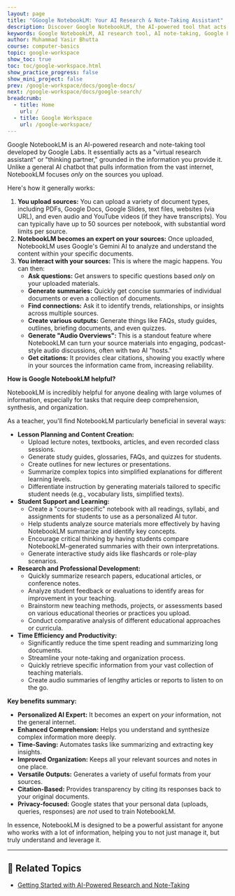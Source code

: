 ```yaml
---
layout: page
title: "GGoogle NotebookLM: Your AI Research & Note-Taking Assistant"
description: Discover Google NotebookLM, the AI-powered tool that acts as your personal research and note-taking assistant. Learn how it summarizes, analyzes, and helps you understand your uploaded documents, perfect for teachers and researchers.
keywords: Google NotebookLM, AI research tool, AI note-taking, Google Labs, Gemini AI, document analysis, research assistant, study tool, lesson planning, information synthesis
author: Muhammad Yasir Bhutta
course: computer-basics
topic: google-workspace
show_toc: true
toc: toc/google-workspace.html
show_practice_progress: false
show_mini_project: false
prev: /google-workspace/docs/google-docs/
next: /google-workspace/docs/google-search/
breadcrumb:
  - title: Home
    url: /
  - title: Google Workspace
    url: /google-workspace/    
---
```


Google NotebookLM is an AI-powered research and note-taking tool developed by Google Labs. It essentially acts as a "virtual research assistant" or "thinking partner," grounded in the information you provide it. Unlike a general AI chatbot that pulls information from the vast internet, NotebookLM focuses *only* on the sources you upload.

Here's how it generally works:

1.  **You upload sources:** You can upload a variety of document types, including PDFs, Google Docs, Google Slides, text files, websites (via URL), and even audio and YouTube videos (if they have transcripts). You can typically have up to 50 sources per notebook, with substantial word limits per source.
2.  **NotebookLM becomes an expert on your sources:** Once uploaded, NotebookLM uses Google's Gemini AI to analyze and understand the content within your specific documents.
3.  **You interact with your sources:** This is where the magic happens. You can then:
    * **Ask questions:** Get answers to specific questions based *only* on your uploaded materials.
    * **Generate summaries:** Quickly get concise summaries of individual documents or even a collection of documents.
    * **Find connections:** Ask it to identify trends, relationships, or insights across multiple sources.
    * **Create various outputs:** Generate things like FAQs, study guides, outlines, briefing documents, and even quizzes.
    * **Generate "Audio Overviews":** This is a standout feature where NotebookLM can turn your source materials into engaging, podcast-style audio discussions, often with two AI "hosts."
    * **Get citations:** It provides clear citations, showing you exactly where in your sources the information came from, increasing reliability.

**How is Google NotebookLM helpful?**

NotebookLM is incredibly helpful for anyone dealing with large volumes of information, especially for tasks that require deep comprehension, synthesis, and organization.

As a teacher, you'll find NotebookLM particularly beneficial in several ways:

* **Lesson Planning and Content Creation:**
    * Upload lecture notes, textbooks, articles, and even recorded class sessions.
    * Generate study guides, glossaries, FAQs, and quizzes for students.
    * Create outlines for new lectures or presentations.
    * Summarize complex topics into simplified explanations for different learning levels.
    * Differentiate instruction by generating materials tailored to specific student needs (e.g., vocabulary lists, simplified texts).
* **Student Support and Learning:**
    * Create a "course-specific" notebook with all readings, syllabi, and assignments for students to use as a personalized AI tutor.
    * Help students analyze source materials more effectively by having NotebookLM summarize and identify key concepts.
    * Encourage critical thinking by having students compare NotebookLM-generated summaries with their own interpretations.
    * Generate interactive study aids like flashcards or role-play scenarios.
* **Research and Professional Development:**
    * Quickly summarize research papers, educational articles, or conference notes.
    * Analyze student feedback or evaluations to identify areas for improvement in your teaching.
    * Brainstorm new teaching methods, projects, or assessments based on various educational theories or practices you upload.
    * Conduct comparative analysis of different educational approaches or curricula.
* **Time Efficiency and Productivity:**
    * Significantly reduce the time spent reading and summarizing long documents.
    * Streamline your note-taking and organization process.
    * Quickly retrieve specific information from your vast collection of teaching materials.
    * Create audio summaries of lengthy articles or reports to listen to on the go.

**Key benefits summary:**

* **Personalized AI Expert:** It becomes an expert on *your* information, not the general internet.
* **Enhanced Comprehension:** Helps you understand and synthesize complex information more deeply.
* **Time-Saving:** Automates tasks like summarizing and extracting key insights.
* **Improved Organization:** Keeps all your relevant sources and notes in one place.
* **Versatile Outputs:** Generates a variety of useful formats from your sources.
* **Citation-Based:** Provides transparency by citing its responses back to your original documents.
* **Privacy-focused:** Google states that your personal data (uploads, queries, responses) are *not* used to train NotebookLM.

In essence, NotebookLM is designed to be a powerful assistant for anyone who works with a lot of information, helping you to not just manage it, but truly understand and leverage it.

---

## 📘 **Related Topics**

- [Getting Started with AI-Powered Research and Note-Taking](getting-started-google-nootbooklm.md)
